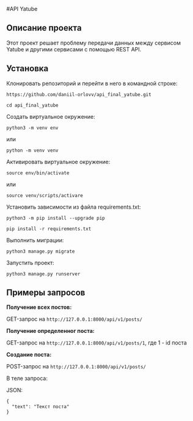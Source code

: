 #API Yatube

## Описание проекта

Этот проект решает проблему передачи данных между сервисом Yatube и другими сервисами с помощью REST API.

## Установка

Клонировать репозиторий и перейти в него в командной строке:

```
https://github.com/daniil-orlovv/api_final_yatube.git
```

```
cd api_final_yatube
```

Cоздать виртуальное окружение:

```
python3 -m venv env
```
или
```
python -m venv venv
```

Активировать виртуальное окружение:

```
source env/bin/activate
```
или
```
source venv/scripts/activare
```

Установить зависимости из файла requirements.txt:

```
python3 -m pip install --upgrade pip
```

```
pip install -r requirements.txt
```

Выполнить миграции:

```
python3 manage.py migrate
```

Запустить проект:

```
python3 manage.py runserver
```

## Примеры запросов

**Получение всех постов:**

GET-запрос на `http://127.0.0.1:8000/api/v1/posts/`

**Получение определенног поста:**

GET-запрос на `http://127.0.0.1:8000/api/v1/posts/1`, где 1 - id поста

**Создание поста:**

POST-запрос на `http://127.0.0.1:8000/api/v1/posts/`

В теле запроса:

JSON:
```
{
  "text": "Текст поста"
}
```
